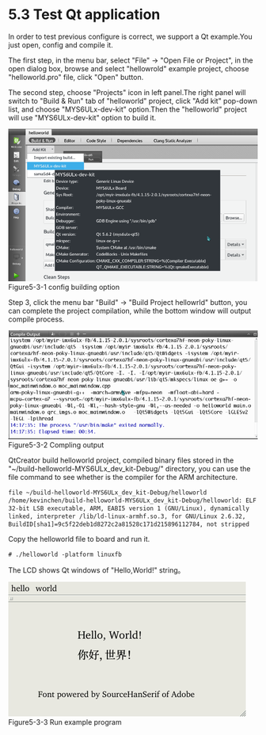 # 5.3 Test Qt application

In order to test previous configure is correct, we support a Qt example.You just open, config and compile it.

The first step, in the menu bar, select "File" -> "Open File or Project", in the open dialog box, browse and select "hellowrold" example project, choose "helloworld.pro" file,  click "Open" button.

The second step, choose "Projects" icon in left panel.The right panel will switch to "Build & Run" tab of "helloworld" project, click "Add kit" pop-down list, and choose "MYS6ULx-dev-kit" option.Then the "helloworld" project will use "MYS6ULx-dev-kit" option to build it. 

![](image/5-3-1.png)
Figure5-3-1 config building option

Step 3, click the menu bar "Build" -> "Build Project hellowrld" button, you can complete the project compilation, while the bottom window will output compile process.

![](image/5-3-2.png)
Figure5-3-2 Compling output

QtCreator build helloworld project, compiled binary files stored in the "~/build-helloworld-MYS6ULx_dev_kit-Debug/" directory, you can use the file command to see whether is the compiler for the ARM architecture.

```
file ~/build-helloworld-MYS6ULx_dev_kit-Debug/helloworld
/home/kevinchen/build-helloworld-MYS6ULx_dev_kit-Debug/helloworld: ELF 32-bit LSB executable, ARM, EABI5 version 1 (GNU/Linux), dynamically linked, interpreter /lib/ld-linux-armhf.so.3, for GNU/Linux 2.6.32, BuildID[sha1]=9c5f22deb1d8272c2a81528c171d215896112784, not stripped
```

Copy the helloworld file to board and run it.

```
# ./helloworld -platform linuxfb
```
The LCD shows Qt windows of "Hello,World!" string。

![](image/5-3-3.png)
Figure5-3-3 Run example program
